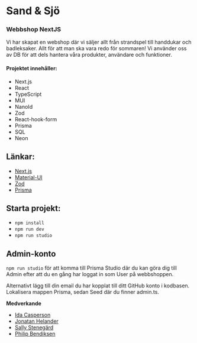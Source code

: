 # Sand & Sjö

### Webbshop NextJS

Vi har skapat en webshop där vi säljer allt från strandspel till handdukar och badleksaker. Allt för att man ska vara redo för sommaren! Vi använder oss av DB för att dels hantera våra produkter, användare och funktioner.

#### Projektet innehåller:

- Next.js
- React
- TypeScript
- MUI
- NanoId
- Zod
- React-hook-form
- Prisma
- SQL
- Neon

## Länkar:

- [Next.js](https://nextjs.org/)
- [Material-UI](https://mui.com/)
- [Zod](https://zod.dev/)
- [Prisma](https://www.prisma.io/)

## Starta projekt:

- `npm install`
- `npm run dev`
- `npm run studio`

## Admin-konto

`npm run studio` för att komma till Prisma Studio där du kan göra dig till Admin efter att du en gång har loggat in som User på webbshoppen.

Alternativt lägg till din email du har kopplat till ditt GitHub konto i kodbasen. Lokalisera mappen Prisma, sedan Seed där du finner admin.ts.

**Medverkande**

- [Ida Casperson](https://github.com/iiddaa96)
- [Jonatan Helander](https://github.com/Jonatanhx)
- [Sally Stenegärd](https://github.com/sallymaria99)
- [Philip Bendiksen](https://github.com/Philipbendiksen)
